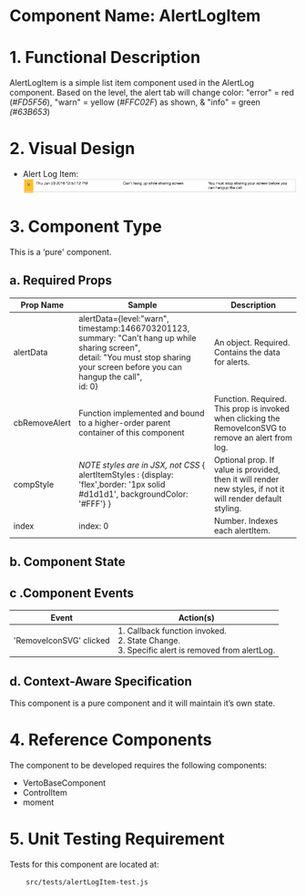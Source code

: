 # Component Name:  AlertLogItem   #
# 1. Functional Description #

AlertLogItem is a simple list item component used in the AlertLog component. Based on the level, the alert tab will change color: "error" = red (*#FD5F56*), "warn" = yellow (*#FFC02F*) as shown, & "info" = green *(#63B653*)

# 2. Visual Design #

 - Alert Log Item:
![Alert Log Item Pic](img/alertLogItem.png)

# 3. Component Type #

This is a ‘pure' component.

## a. Required Props ##

| Prop Name | Sample | Description |
| ------------ | ------------- | ------------- |
| alertData | alertData={level:"warn", timestamp:1466703201123, summary: "Can't hang up while sharing screen",<br> detail: "You must stop sharing your screen before you can hangup the call", <br>id: 0} | An object. Required. Contains the data for alerts.|
| cbRemoveAlert | Function implemented and bound to a higher-order parent container of this component | Function. Required. This prop is invoked when clicking the RemoveIconSVG to remove an alert from log. |
|compStyle |  _NOTE styles are in JSX, not CSS_ { alertItemStyles : {display: 'flex',border: '1px solid #d1d1d1', backgroundColor: '#FFF'} } | Optional prop. If value is provided, then it will render new styles, if not it will render default styling. |
| index | index: 0 | Number. Indexes each alertItem.

## b. Component State ##

## c .Component Events ##

| Event | Action(s) |
| ------------ | ------------- |
| 'RemoveIconSVG' clicked | 1. Callback function invoked.<br>2. State Change.<br>3. Specific alert is removed from alertLog. |

## d. Context-Aware Specification ##

This component is a pure component and it will maintain it’s own state.

# 4. Reference Components #

The component to be developed requires the following components:

- VertoBaseComponent
- ControlItem
- moment

# 5. Unit Testing Requirement #
Tests for this component are located at:

        src/tests/alertLogItem-test.js
